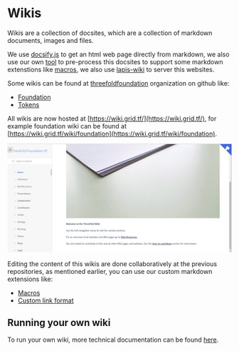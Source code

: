 # Wikis

Wikis are a collection of docsites, which are a collection of markdown documents, images and files.

We use [docsify.js](https://docsify.js.org/) to get an html web page directly from markdown, we also use our own [tool](https://github.com/threefoldtech/jumpscaleX/tree/development/docs/tools/wiki) to pre-process this docsites to support some markdown extenstions like [macros](macro/README.md), we also use [lapis-wiki](https://github.com/threefoldfoundation/lapis-wiki) to server this websites.

Some wikis can be found at [threefoldfoundation](https://github.com/threefoldfoundation) organization on github like:
* [Foundation](https://github.com/threefoldfoundation/info_foundation)
* [Tokens](https://github.com/threefoldfoundation/info_tokens)

All wikis are now hosted at [https://wiki.grid.tf/](https://wiki.grid.tf/), for example foundation wiki can be found at [https://wiki.grid.tf/wiki/foundation](https://wiki.grid.tf/wiki/foundation).

![wiki.png](images/wiki.png)

Editing the content of this wikis are done collaboratively at the previous repositories, as mentioned earlier, you can use our custom markdown extensions like:

* [Macros](macro/README.md)
* [Custom link format](links.md)

## Running your own wiki
To run your own wiki, more technical documentation can be found [here](https://github.com/threefoldtech/jumpscaleX/tree/development/docs/tools/wiki).
